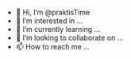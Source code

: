 - 👋 Hi, I’m @praktisTime
- 👀 I’m interested in ...
- 🌱 I’m currently learning ...
- 💞️ I’m looking to collaborate on ...
- 📫 How to reach me ...

<!---
praktisTime/praktisTime is a ✨ special ✨ repository because its `README.md` (this file) appears on your GitHub profile.
You can click the Preview link to take a look at your changes.
--->
